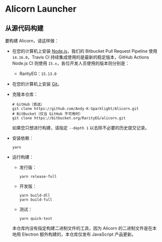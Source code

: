 # Alicorn Launcher

## 从源代码构建

要构建 Alicorn，请这样做：

- 在您的计算机上安装 [Node.js](https://nodejs.org)，我们的 Bitbucket Pull Request Pipeline 使用 `14.16.0`，Travis CI
  持续集成使用的是最新的稳定版本，GitHub Actions Node.js CI 则使用 `15.x`，各位开发人员使用的版本则分别是：

  - RarityEG：`15.13.0`

- 在您的计算机上安装 [Git](https://git-scm.com)。

- 克隆本仓库：

  ```
  # GitHub（首选）
  git clone https://github.com/Andy-K-Sparklight/Alicorn.git
  # BitBucket（仅当 GitHub 不可用时）
  git clone https://bitbucket.org/RarityEG/alicorn.git
  ```

  如果您只想进行构建，请指定 `--depth 1` 以去除不必要的历史提交记录。

- 安装依赖：

  ```
  yarn
  ```

- 运行构建：

  - 发行版：

    ```
    yarn release-full
    ```

  - 开发版：

    ```
    yarn build-dll
    yarn build-full
    ```

  - 测试：

    ```
    yarn quick-test
    ```

  本仓库内没有指定构建二进制文件的工具，因为 Alicorn 的二进制文件是在本地用 Electron 额外构建的，本仓库仅发布 JavaScript 产品更新。

